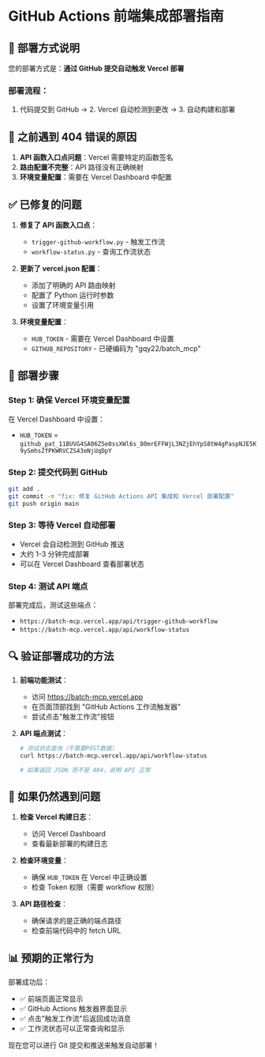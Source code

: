 # GitHub Actions 前端集成部署指南

## 🔧 **部署方式说明**

您的部署方式是：**通过 GitHub 提交自动触发 Vercel 部署**

### **部署流程**：
1. 代码提交到 GitHub → 2. Vercel 自动检测到更改 → 3. 自动构建和部署

## 🚨 **之前遇到 404 错误的原因**

1. **API 函数入口点问题**：Vercel 需要特定的函数签名
2. **路由配置不完整**：API 路径没有正确映射
3. **环境变量配置**：需要在 Vercel Dashboard 中配置

## ✅ **已修复的问题**

1. **修复了 API 函数入口点**：
   - `trigger-github-workflow.py` - 触发工作流
   - `workflow-status.py` - 查询工作流状态

2. **更新了 vercel.json 配置**：
   - 添加了明确的 API 路由映射
   - 配置了 Python 运行时参数
   - 设置了环境变量引用

3. **环境变量配置**：
   - `HUB_TOKEN` - 需要在 Vercel Dashboard 中设置
   - `GITHUB_REPOSITORY` - 已硬编码为 "gqy22/batch_mcp"

## 🎯 **部署步骤**

### **Step 1: 确保 Vercel 环境变量配置**
在 Vercel Dashboard 中设置：
- `HUB_TOKEN` = `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`

### **Step 2: 提交代码到 GitHub**
```bash
git add .
git commit -m "fix: 修复 GitHub Actions API 集成和 Vercel 部署配置"
git push origin main
```

### **Step 3: 等待 Vercel 自动部署**
- Vercel 会自动检测到 GitHub 推送
- 大约 1-3 分钟完成部署
- 可以在 Vercel Dashboard 查看部署状态

### **Step 4: 测试 API 端点**
部署完成后，测试这些端点：
- `https://batch-mcp.vercel.app/api/trigger-github-workflow`
- `https://batch-mcp.vercel.app/api/workflow-status`

## 🔍 **验证部署成功的方法**

1. **前端功能测试**：
   - 访问 https://batch-mcp.vercel.app
   - 在页面顶部找到 "GitHub Actions 工作流触发器"
   - 尝试点击"触发工作流"按钮

2. **API 端点测试**：
   ```bash
   # 测试状态查询（不需要POST数据）
   curl https://batch-mcp.vercel.app/api/workflow-status
   
   # 如果返回 JSON 而不是 404，说明 API 正常
   ```

## 🐛 **如果仍然遇到问题**

1. **检查 Vercel 构建日志**：
   - 访问 Vercel Dashboard
   - 查看最新部署的构建日志

2. **检查环境变量**：
   - 确保 `HUB_TOKEN` 在 Vercel 中正确设置
   - 检查 Token 权限（需要 workflow 权限）

3. **API 路径检查**：
   - 确保请求的是正确的端点路径
   - 检查前端代码中的 fetch URL

## 📊 **预期的正常行为**

部署成功后：
- ✅ 前端页面正常显示
- ✅ GitHub Actions 触发器界面显示
- ✅ 点击"触发工作流"后返回成功消息
- ✅ 工作流状态可以正常查询和显示

现在您可以进行 Git 提交和推送来触发自动部署！
